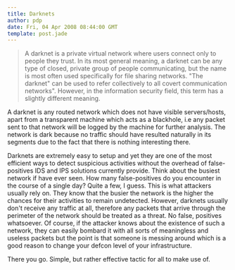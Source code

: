 ```yaml
---
title: Darknets
author: pdp
date: Fri, 04 Apr 2008 08:44:00 GMT
template: post.jade
---
```


> A darknet is a private virtual network where users connect only to people they trust. In its most general meaning, a darknet can be any type of closed, private group of people communicating, but the name is most often used specifically for file sharing networks. "The darknet" can be used to refer collectively to all covert communication networks". However, in the information security field, this term has a slightly different meaning.

A darknet is any routed network which does not have visible servers/hosts, apart from a transparent machine which acts as a blackhole, i.e any packet sent to that network will be logged by the machine for further analysis. The network is dark because no traffic should have resulted naturally in its segments due to the fact that there is nothing interesting there.

Darknets are extremely easy to setup and yet they are one of the most efficient ways to detect suspicious activities without the overhead of false-positives IDS and IPS solutions currently provide. Think about the busiest network if have ever seen. How many false-positives do you encounter in the course of a single day? Quite a few, I guess. This is what attackers usually rely on. They know that the busier the network is the higher the chances for their activities to remain undetected. However, darknets usually don't receive any traffic at all, therefore any packets that arrive through the perimeter of the network should be treated as a threat. No false, positives whatsoever. Of course, if the attacker knows about the existence of such a network, they can easily bombard it with all sorts of meaningless and useless packets but the point is that someone is messing around which is a good reason to change your defcon level of your infrastructure.

There you go. Simple, but rather effective tactic for all to make use of.
